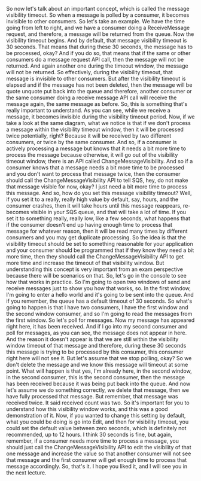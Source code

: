 
<v Instructor>So now let's talk about an important concept,</v>
which is called the message visibility timeout.
So when a message is polled by a consumer,
it becomes invisible to other consumers.
So let's take an example.
We have the time going from left to right,
and we have a consumer doing a ReceiveMessage request,
and therefore, a message will be returned from the queue.
Now the visibility timeout begins.
And by default, that message visibility timeout
is 30 seconds.
That means that during these 30 seconds,
the message has to be processed, okay?
And if you do so,
that means that if the same or other consumers
do a message request API call,
then the message will not be returned.
And again another one during the timeout window,
the message will not be returned.
So effectively, during the visibility timeout,
that message is invisible to other consumers.
But after the visibility timeout is elapsed
and if the message has not been deleted,
then the message will be
quote unquote put back into the queue
and therefore, another consumer or the same consumer
doing a receive message API call
will receive the message again, the same message as before.
So, this is something that's really important to understand.
As you can see, while we receive a message,
it becomes invisible during the visibility timeout period.
Now, if we take a look at the same diagram,
what we notice is that
if we don't process a message
within the visibility timeout window,
then it will be processed twice potentially, right?
Because it will be received by two different consumers,
or twice by the same consumer.
And so, if a consumer is actively processing a message
but knows that it needs a bit more time
to process the message because otherwise,
it will go out of the visibility timeout window,
there is an API called ChangeMessageVisibility.
And so if a consumer knows
that a message needs a bit more time to be processed
and you don't want to process that message twice,
then the consumer should call
the ChangeMessageVisibility API to tell SQS,
hey, do not make that message visible for now, okay?
I just need a bit more time to process this message.
And so, how do you set this message visibility timeout?
Well, if you set it to
a really, really high value by default, say, hours,
and the consumer crashes,
then it will take hours until this message reappears,
re-becomes visible in your SQS queue,
and that will take a lot of time.
If you set it to something really, really low,
like a few seconds,
what happens that if the consumer
doesn't end up having enough time to process that message
for whatever reason,
then it will be read many times by different consumers
and you may get duplicate processing.
So the idea is that the visibility timeout
should be set to something reasonable for your application
and your consumer should be programmed
that if they know they need a bit more time,
then they should call the ChangeMessageVisibility API
to get more time and increase the timeout
of that visibility window.
But understanding this concept
is very important from an exam perspective
because there will be scenarios on that.
So, let's go in the console
to see how that works in practice.
So I'm going to open
two windows of send and receive messages
just to show you how that works, so.
In the first window, I'm going to enter a hello world
and it's going to be sent into the queue.
And if you remember,
the queue has a default timeout of 30 seconds.
So what's going to happen is that I have two consumers,
I have the first window and the second window consumer,
and so I'm going to read the messages from the first window.
So let's poll for messages.
Now my message has appeared right here,
it has been received.
And if I go into my second consumer and poll for messages,
as you can see, the message does not appear in here.
And the reason it doesn't appear is that we are still within
the visibility window timeout of that message
and therefore, during these 30 seconds
this message is trying to be processed by this consumer,
this consumer right here will not see it.
But let's assume that we stop polling, okay?
So we don't delete the message
and we know this message will timeout at some point.
What will happen is that yes, I'm already here,
in the second window, in the second consumer,
this is the second consumer,
then the message has been received
because it was being put back into the queue.
And now let's assume we do something correctly,
we delete that message,
then we have fully processed that message.
But remember, that message was received twice.
It said received count was two.
So it's important for you to understand
how this visibility window works,
and this was a good demonstration of it.
Now, if you wanted to change this setting by default,
what you could be doing is go into Edit,
and then for visibility timeout,
you could set the default value
between zero seconds, which is definitely not recommended,
up to 12 hours.
I think 30 seconds is fine, but again, remember,
if a consumer needs more time to process a message,
you should just call the ChangeMessageVisibility API
to edit the visibility of that one message
and increase the value
so that another consumer will not see that message
and the first consumer will get enough time
to process that message accordingly.
So, that's it.
I hope you liked it, and I will see you in the next lecture.